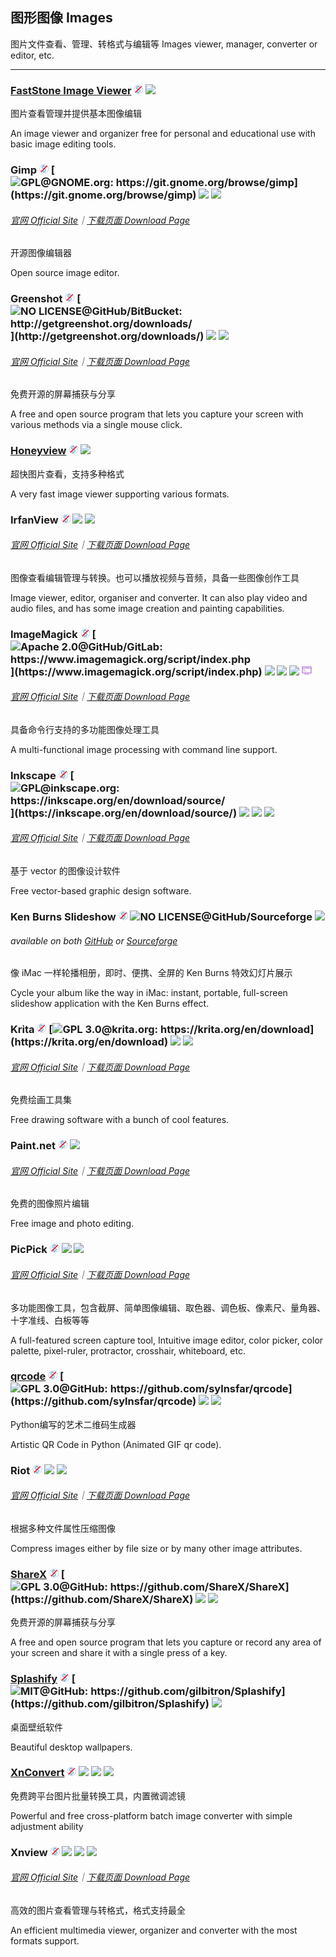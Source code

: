 ## 图形图像   Images

图片文件查看、管理、转格式与编辑等   Images viewer, manager, converter or editor, etc.

---

### [FastStone Image Viewer](http://www.faststone.org/) ![](/assets/free.png) ![](/assets/earth-globe.png)

图片查看管理并提供基本图像编辑

An image viewer and organizer free for personal and educational use with basic image editing tools.

### Gimp ![](/assets/free.png) [![](/assets/open-source-icon.png "GPL@GNOME.org: https://git.gnome.org/browse/gimp")](https://git.gnome.org/browse/gimp) ![](/assets/earth-globe.png) ![](/assets/multi_platform.png)

###### [官网 Official Site](https://www.gimp.org/)｜[下载页面 Download Page](https://www.gimp.org/downloads/)

开源图像编辑器

Open source image editor.

### Greenshot ![](/assets/free.png) [![](/assets/open-source-icon.png "NO LICENSE@GitHub/BitBucket: http://getgreenshot.org/downloads/")](http://getgreenshot.org/downloads/) ![](/assets/earth-globe.png) ![](/assets/multi_platform.png)

###### [官网 Official Site](http://getgreenshot.org/)｜[下载页面 Download Page](http://getgreenshot.org/downloads/)

免费开源的屏幕捕获与分享

A free and open source program that lets you capture your screen with various methods via a single mouse click.

### [Honeyview](http://www.bandisoft.com/honeyview/) ![](/assets/free.png) ![](/assets/earth-globe.png)

超快图片查看，支持多种格式

A very fast image viewer supporting various formats.

### IrfanView ![](/assets/free.png) ![](/assets/earth-globe.png) ![](/assets/usb.png)

###### [官网 Official Site](http://www.irfanview.com/)｜[下载页面 Download Page](http://www.irfanview.com/main_download_engl.htm)

图像查看编辑管理与转换。也可以播放视频与音频，具备一些图像创作工具

Image viewer, editor, organiser and converter. It can also play video and audio files, and has some image creation and painting capabilities.

### ImageMagick ![](/assets/free.png) [![](/assets/open-source-icon.png "Apache 2.0@GitHub/GitLab: https://www.imagemagick.org/script/index.php")](https://www.imagemagick.org/script/index.php) ![](/assets/united-states.png) ![](/assets/usb.png) ![](/assets/multi_platform.png) ![](/assets/command-line.png)

###### [官网 Official Site](https://www.imagemagick.org/script/index.php)｜[下载页面 Download Page](https://www.imagemagick.org/script/download.php)

具备命令行支持的多功能图像处理工具

A multi-functional image processing with command line support.

### Inkscape ![](/assets/free.png) [![](/assets/open-source-icon.png "GPL@inkscape.org: https://inkscape.org/en/download/source/")](https://inkscape.org/en/download/source/) ![](/assets/earth-globe.png) ![](/assets/usb.png) ![](/assets/multi_platform.png)

###### [官网 Official Site](https://inkscape.org/en/)｜[下载页面 Download Page](https://inkscape.org/en/download/windows/)

基于 vector 的图像设计软件

Free vector-based graphic design software.

### Ken Burns Slideshow ![](/assets/free.png) ![](/assets/open-source-icon.png "NO LICENSE@GitHub/Sourceforge") ![](/assets/earth-globe.png)

###### available on both [GitHub](https://github.com/changbowen/Ken-Burns-Slideshow) or [Sourceforge](https://sourceforge.net/projects/ken-burns-slideshow/)

像 iMac 一样轮播相册，即时、便携、全屏的 Ken Burns 特效幻灯片展示

Cycle your album like the way in iMac: instant, portable, full-screen slideshow application with the Ken Burns effect.

### Krita ![](/assets/free.png) [![](/assets/open-source-icon.png "GPL 3.0@krita.org: https://krita.org/en/download")](https://krita.org/en/download) ![](/assets/earth-globe.png) ![](/assets/usb.png)

###### [官网 Official Site](https://krita.org/en/)｜[下载页面 Download Page](https://krita.org/en/download/krita-desktop/)

免费绘画工具集

Free drawing software with a bunch of cool features.

### Paint.net ![](/assets/free.png) ![](/assets/earth-globe.png)

###### [官网 Official Site](https://www.getpaint.net/index.html)｜[下载页面 Download Page](https://www.getpaint.net/download.html)

免费的图像照片编辑

Free image and photo editing.

### PicPick ![](/assets/free.png) ![](/assets/earth-globe.png) ![](/assets/usb.png)

###### [官网 Official Site](http://ngwin.com/picpick)｜[下载页面 Download Page](http://ngwin.com/picpick/download)

多功能图像工具，包含截屏、简单图像编辑、取色器、调色板、像素尺、量角器、十字准线、白板等等

A full-featured screen capture tool, Intuitive image editor, color picker, color palette, pixel-ruler, protractor, crosshair, whiteboard, etc.

### [**qrcode**](https://github.com/sylnsfar/qrcode) ![](/assets/free.png) [![](/assets/open-source-icon.png "GPL 3.0@GitHub: https://github.com/sylnsfar/qrcode")](https://github.com/sylnsfar/qrcode) ![](/assets/united-states.png) ![](/assets/usb.png)

Python编写的艺术二维码生成器

Artistic QR Code in Python \(Animated GIF qr code\).

### Riot ![](/assets/free.png) ![](/assets/united-states.png) ![](/assets/usb.png)

###### [官网 Official Site](http://luci.criosweb.ro/riot/)｜[下载页面 Download Page](http://luci.criosweb.ro/riot/download/)

根据多种文件属性压缩图像

Compress images either by file size or by many other image attributes.

### [ShareX](https://getsharex.com/) ![](/assets/free.png) [![](/assets/open-source-icon.png "GPL 3.0@GitHub: https://github.com/ShareX/ShareX")](https://github.com/ShareX/ShareX) ![](/assets/earth-globe.png) ![](/assets/usb.png)

免费开源的屏幕捕获与分享

A free and open source program that lets you capture or record any area of your screen and share it with a single press of a key.

### [Splashify](https://splashify.net/) ![](/assets/free.png) [![](/assets/open-source-icon.png "MIT@GitHub: https://github.com/gilbitron/Splashify")](https://github.com/gilbitron/Splashify) ![](/assets/united-states.png)

桌面壁纸软件

Beautiful desktop wallpapers.

### [XnConvert](http://www.xnview.com/en/xnconvert/) ![](/assets/free.png) ![](/assets/earth-globe.png) ![](/assets/usb.png) ![](/assets/multi_platform.png)

免费跨平台图片批量转换工具，内置微调滤镜

Powerful and free cross-platform batch image converter with simple adjustment ability

### Xnview ![](/assets/free.png) ![](/assets/earth-globe.png) ![](/assets/usb.png) ![](/assets/multi_platform.png)

###### [官网 Official Site](http://www.xnview.com/en/)｜[下载页面 Download Page](http://www.xnview.com/en/xnview/#downloads)

高效的图片查看管理与转格式，格式支持最全

An efficient multimedia viewer, organizer and converter with the most formats support.

